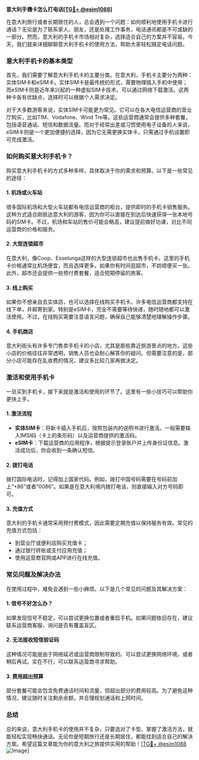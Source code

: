 **意大利手機卡怎么打电话[[TG💪+ @esim1088](https://t.me/s/esim1088)]**

在意大利旅行或者长期居住的人，总会遇到一个问题：如何顺利地使用手机卡进行通话？无论是为了联系家人、朋友，还是处理工作事务，电话通讯都是不可或缺的一部分。然而，意大利的手机卡市场相对复杂，选择适合自己的方案并不容易。今天，我们就来详细聊聊意大利手机卡的使用方法，帮助大家轻松搞定电话问题。

### 意大利手机卡的基本类型

首先，我们需要了解意大利手机卡的主要分类。在意大利，手机卡主要分为两种：实体SIM卡和eSIM卡。实体SIM卡是最传统的形式，需要物理插入手机中使用；而eSIM卡则是近年来兴起的一种虚拟SIM卡技术，可以通过网络下载激活。这两种卡各有优缺点，选择时可以根据个人需求决定。

对于大多数游客来说，实体SIM卡可能更为常见。它可以在各大电信运营商的营业厅购买，比如TIM、Vodafone、Wind Tre等。这些运营商通常会提供多种套餐，包括语音通话、短信和数据流量。而对于经常出差或习惯使用电子设备的人来说，eSIM卡则是一个更加便捷的选择，因为它无需更换实体卡，只需通过手机设置即可完成激活。

### 如何购买意大利手机卡？

购买意大利手机卡的方式多种多样，具体取决于你的需求和预算。以下是一些常见的途径：

#### 1. **机场或火车站**
   很多国际机场和大型火车站都有电信运营商的柜台，提供即时的手机卡销售服务。这种方式适合刚抵达意大利的游客，因为你可以直接在到达后快速获得一张本地号码的SIM卡。不过，机场和车站的售价可能会略高，建议提前做好功课，对比不同运营商的价格和服务。

#### 2. **大型连锁超市**
   在意大利，像Coop、Esselunga这样的大型连锁超市也出售手机卡。这里的手机卡价格通常比机场便宜，而且选择更多。如果你有时间逛超市，不妨顺便买一张。此外，超市还会提供一些预付费套餐，适合短期停留的旅客。

#### 3. **线上购买**
   如果你不想亲自去实体店，也可以选择在线购买手机卡。许多电信运营商都支持在线下单，并邮寄到家。特别是eSIM卡，完全不需要等待快递，随时随地都可以激活使用。不过，在线购买需要注意语言问题，确保自己能够清楚地理解操作步骤。

#### 4. **手机商店**
   意大利街头有许多专门售卖手机卡的小店，尤其是那些靠近旅游景点的地方。这些小店的价格往往非常透明，销售人员也会耐心解答你的疑问。但需要注意的是，部分小店可能存在乱收费的情况，建议多比较几家再做决定。

### 激活和使用手机卡

一旦买到手机卡，接下来就是激活和使用的环节了。这里有一些小技巧可以帮助你更快上手。

#### 1. **激活流程**
   - **实体SIM卡**：将新卡插入手机后，按照包装内的说明书进行激活。一般需要输入IMSI码（卡上的条形码）以及运营商提供的激活码。
   - **eSIM卡**：下载运营商的应用程序，根据提示登录账户并上传身份证信息。激活成功后，你会收到一条确认短信。

#### 2. **拨打电话**
   拨打国际电话时，记得加上国家代码。例如，拨打中国号码需要在号码前加上“+86”或者“0086”。如果是在意大利境内拨打电话，则直接输入对方号码即可。

#### 3. **充值方式**
   意大利的手机卡通常采用预付费模式，因此需要定期充值以保持服务有效。常见的充值方式包括：
   - 到营业厅或便利店购买充值卡；
   - 通过银行转账或支付应用充值；
   - 使用运营商官网或APP进行在线充值。

### 常见问题及解决办法

在使用过程中，难免会遇到一些小麻烦。以下是几个常见的问题及其解决方案：

#### 1. **信号不好怎么办？**
   如果发现信号不稳定，可以尝试更换位置或者重启手机。如果问题依旧存在，建议联系运营商客服，询问是否有覆盖盲区。

#### 2. **无法接收短信验证码**
   这种情况可能是由于网络延迟或运营商限制导致的。可以尝试更换网络环境，或者稍后再试。实在不行，可以联系运营商寻求帮助。

#### 3. **费用超出预算**
   部分套餐可能会包含免费通话时间和流量，但超出部分的费用较高。为了避免这种情况，建议随时关注剩余余额，并合理规划通话和上网时间。

### 总结

总的来说，意大利手机卡的使用并不复杂，只要选对了卡型、掌握了激活方法，就能轻松实现畅快通话。无论你是短期旅行还是长期居住，都能找到适合自己的解决方案。希望这篇文章能为你的意大利之旅提供实用的帮助！[[TG💪+ @esim1088](https://t.me/s/esim1088) ![Image](https://i.postimg.cc/4NQfJmqS/Snipaste-2025-05-13-00-14-12.png)]
